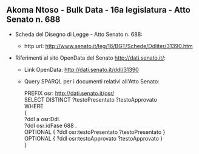 ## Akoma Ntoso - Bulk Data - 16a legislatura - Atto Senato n. 688 ##

* Scheda del Disegno di Legge - Atto Senato n. 688:
	* http url: http://www.senato.it/leg/16/BGT/Schede/Ddliter/31390.htm

* Riferimenti al sito OpenData del Senato http://dati.senato.it/:
	* Link OpenData: http://dati.senato.it/ddl/31390
	* Query SPARQL per i documenti relativi all'Atto Senato:

        PREFIX osr: <http://dati.senato.it/osr/>  
		SELECT DISTINCT ?testoPresentato ?testoApprovato  
		WHERE  
		{  
		    ?ddl a osr:Ddl.  
		    ?ddl osr:idFase 688 .  
		    OPTIONAL { ?ddl osr:testoPresentato ?testoPresentato }  
		    OPTIONAL { ?ddl osr:testoApprovato ?testoApprovato }  
		}
		